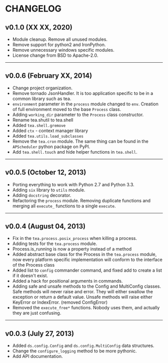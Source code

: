 # CHANGELOG

## v0.1.0 (XX XX, 2020)

- Module cleanup. Remove all unused modules.
- Remove support for python2 and IronPython.
- Remove unnecessary windows specific modules.
- License change from BSD to Apache-2.0.


---


## v0.0.6 (February XX, 2014)

- Change project organization.
- Remove tornado JsonHandler. It is too application specific to be in a
  common library such as tea.
- `environment` parameter in the `process` module changed to `env`.
  Creation of full environment moved to the base `Process` class.
- Adding `working_dir` parameter to the `Process` class constructor.
- Rename tea.shutil to tea.shell
- Added `tea.shell.gremove`
- Added `ctx` - context manager library
- Added `tea.utils.load_subclasses`
- Remove the `tea.cron` module. The same thing can be found in the
  `APScheduler` python package on PyPI.
- Add `tea.shell.touch` and hide helper functions in `tea.shell`.


---


## v0.0.5 (October 12, 2013)


- Porting everything to work with Python 2.7 and Python 3.3.
- Adding `six` library to `utils` module.
- Adding `docstring` decorator.
- Refactoring the `process` module. Removing duplicate functions and merging
  all `execute_` functions to a single `execute`.


---


## v0.0.4 (August 04, 2013)

- Fix in the `tea.process.posix_process` when killing a process.
- Adding tests for the `tea.process` module.
- Process.is_running is now a property instead of a method 
- Added abstract base class for the Process in the `tea.process` module,
  now every platform specific implementation will conform to the interface of
  the Process class
- Added list to `config` commander command, and fixed add to create a list
  if it doesn't exist.
- Added a hack for positional arguments in commands.
- Adding safe and unsafe methods to the Config and MultiConfig classes. Safe
  methods will never raise and error. They will either swallow the exception
  or return a default value. Unsafe methods will raise either KeyError or
  IndexError. (removed ConfigError)
- Removed the `execute_free*` functions. Nobody uses them, and actually
  they are just confusing. 


---


## v0.0.3 (July 27, 2013)

- Added `ds.config.Config` and `ds.config.MultiConfig` data structures.
- Change the `configure_logging` method to be more pythonic.
- Add API documentation.
